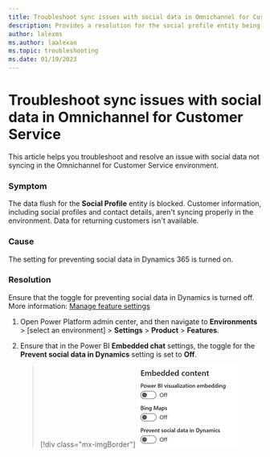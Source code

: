 ```yaml
---
title: Troubleshoot sync issues with social data in Omnichannel for Customer Service
description: Provides a resolution for the social profile entity being blocked and data not syncing in Omnichannel for Customer Service.
author: lalexms
ms.author: laalexan
ms.topic: troubleshooting
ms.date: 01/19/2023
---
```


# Troubleshoot sync issues with social data in Omnichannel for Customer Service

This article helps you troubleshoot and resolve an issue with social data not syncing in the Omnichannel for Customer Service environment.

### Symptom

The data flush for the **Social Profile** entity is blocked. Customer information, including social profiles and contact details, aren't syncing properly in the environment. Data for returning customers isn't available.

### Cause

The setting for preventing social data in Dynamics 365 is turned on.

### Resolution
Ensure that the toggle for preventing social data in Dynamics is turned off. More information: [Manage feature settings](/power-platform/admin/settings-features)

1. Open Power Platform admin center, and then navigate to **Environments** > [select an environment] > **Settings** > **Product** > **Features**.

1. Ensure that in the Power BI **Embedded chat** settings, the toggle for the **Prevent social data in Dynamics** setting is set to **Off**.

    > [!div class="mx-imgBorder"]
    > ![Prevent social data in Dynamics setting in Power Platform admin center.](media/social-data-setting.png "Prevent social data in Dynamics")
 
